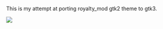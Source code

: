 This is my attempt at porting royalty_mod gtk2 theme to gtk3. 

![](http://i.imgur.com/V6EuegK.jpg)
